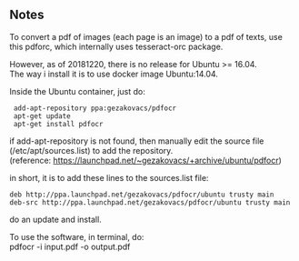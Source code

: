 Notes
------------

To convert a pdf of images (each page is an image) to a pdf of texts, use this pdforc, 
which internally uses tesseract-orc package.

However, as of 20181220, there is no release for Ubuntu >= 16.04.  
The way i install it is to use docker image Ubuntu:14.04.

Inside the Ubuntu container, just do:  
```
 add-apt-repository ppa:gezakovacs/pdfocr
 apt-get update
 apt-get install pdfocr
```

if add-apt-repository is not found, then manually edit the source file (/etc/apt/sources.list) to add the repository.  
(reference: https://launchpad.net/~gezakovacs/+archive/ubuntu/pdfocr)

in short, it is to add these lines to the sources.list file:
```
deb http://ppa.launchpad.net/gezakovacs/pdfocr/ubuntu trusty main 
deb-src http://ppa.launchpad.net/gezakovacs/pdfocr/ubuntu trusty main 
```

do an update and install.

To use the software, in terminal, do:  
pdfocr -i input.pdf -o output.pdf



